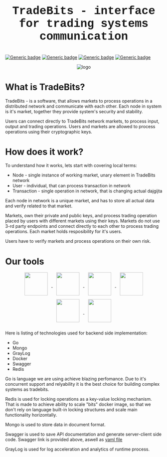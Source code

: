 
# <p  align="center" style="font-family:courier;font-size:130%" size=212px> TradeBits - interface for trading systems communication </p> 


[![Generic badge](https://img.shields.io/badge/LICENSE-MIT-orange.svg)](LICENSE)
[![Generic badge](https://img.shields.io/badge/DOCKER-HUB-blue.svg)](https://hub.docker.com/repository/docker/dangdancheg/tradebits)
[![Generic badge](https://img.shields.io/badge/SWAGGER-API-green.svg)](https://app.swaggerhub.com/apis/Dancheg97/tradebits)
[![Generic badge](https://img.shields.io/badge/COVERAGE-GO-turquoise.svg)](cover.md)

<p align="center">
  <img src="https://steemitimages.com/DQmYv9bZGTnih13qHKpjchu2rJo6LGMCJbdndgpd9ec9u9K/Blockchain.png" alt="logo"/>
</p>

# What is TradeBits?

TradeBits - is a software, that allows markets to process operations in a distributed network and communicate with each other. Each node in system is it's market, together they provide system's security and stability.

Users can connect directly to TradeBits network markets, to process input, output and trading operations. Users and markets are allowed to process operations using their cryptographic keys.

# How does it work?

To understand how it works, lets start with covering local terms:
- Node - single instance of working market, unary element in TradeBits network
- User - individual, that can process transaction in network
- Transaction - single operation in network, that is changing actual dajgijta

Each node in network is a unique market, and has to store all actual data and verify related to that market.

Markets, own their private and public keys, and process trading operation placed by users with different markets using their keys. Markets do not use 3-rd party endpoints and connect directly to each other to process trading operations. Each market holds resposibility for it's users.

Users have to verify markets and process operations on their own risk.

# Our tools


<p align="center">
<a href='https://go.dev/'>
<img go align="center" style="padding-left: 12px; padding-right: 12px; padding-bottom: 12px;" width="74px" height="74px" src="https://raw.githubusercontent.com/golangci/awesome-go-linters/master/go.png" />
</a>
<a href='https://www.mongodb.com/'>
<img mongo align="center" style="padding-left: 12px; padding-right: 12px; padding-bottom: 12px;" width="74px" height="74px" src="https://upload.wikimedia.org/wikipedia/commons/thumb/f/f9/Antu_mongodb.svg/2048px-Antu_mongodb.svg.png"/>
</a>
<a href='https://www.graylog.org/'>
<img graylog align="center" style="padding-left: 12px; padding-right: 12px; padding-bottom: 12px;" width="74px" height="74px" src="https://camo.githubusercontent.com/e6c89a3654756437bd520290bdbe8062bea43e97d38ef2a95d1873d0edd0e014/68747470733a2f2f63646e2e66726565626965737570706c792e636f6d2f6c6f676f732f6c617267652f32782f677261796c6f672d6c6f676f2d706e672d7472616e73706172656e742e706e67" />
</a>
<a href='https://www.docker.com/'>
<img docker align="center" style="padding-left: 12px; padding-right: 12px; padding-bottom: 12px;" width="74px" height="74px" src="https://cdn-icons-png.flaticon.com/512/919/919853.png" />
</a>
<a href='https://swagger.io/'>
<img swagger align="center" style="padding-left: 12px; padding-right: 12px; padding-bottom: 12px;" width="74px" height="74px" src="https://upload.wikimedia.org/wikipedia/commons/a/ab/Swagger-logo.png" />
</a>
<a href='https://redis.io/'>
<img redis align="center" style="padding-left: 12px; padding-right: 12px; padding-bottom: 12px;" width="74px" height="74px" src="https://is3-ssl.mzstatic.com/image/thumb/Purple124/v4/17/cd/a2/17cda2a0-b641-c3d0-3d22-141704a40eef/Icon.png/1200x630bb.png" />
</a>
</p>

Here is listing of technologies used for backend side implementation:
- Go
- Mongo
- GrayLog
- Docker
- Swagger
- Redis

Go is language we are using achieve blazing perfomance. Due to it's concurrent support and relyability it is the best choice for building complex systems as tradebits.

Redis is used for locking operations as a key-value locking mechanism. That is made to achieve ability to scale "bits" docker image, so that we don't rely on language built-in locking structures and scale main functionality horizontally.

Mongo is used to store data in document format.

Swagger is used to save API documentation and generate server-client side code. Swagger link is provided above, aswell as [yaml file](api/swagger.yaml)

GrayLog is used for log acceleration and analytics of runtime process.
